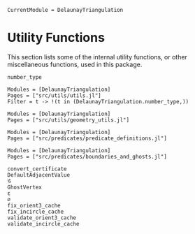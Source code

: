 ```@meta 
CurrentModule = DelaunayTriangulation
```

# Utility Functions

This section lists some of the internal utility functions, or other miscellaneous functions, used in this package.

```@docs; canonical=false
number_type
```

```@autodocs 
Modules = [DelaunayTriangulation]
Pages = ["src/utils/utils.jl"]
Filter = t -> !(t in (DelaunayTriangulation.number_type,))
```

```@autodocs 
Modules = [DelaunayTriangulation]
Pages = ["src/utils/geometry_utils.jl"]
```

```@autodocs 
Modules = [DelaunayTriangulation]
Pages = ["src/predicates/predicate_definitions.jl"]
```

```@autodocs 
Modules = [DelaunayTriangulation]
Pages = ["src/predicates/boundaries_and_ghosts.jl"]
```

```@docs
convert_certificate
DefaultAdjacentValue
𝒢
GhostVertex
ε
∅
fix_orient3_cache 
fix_incircle_cache 
validate_orient3_cache
validate_incircle_cache
```
